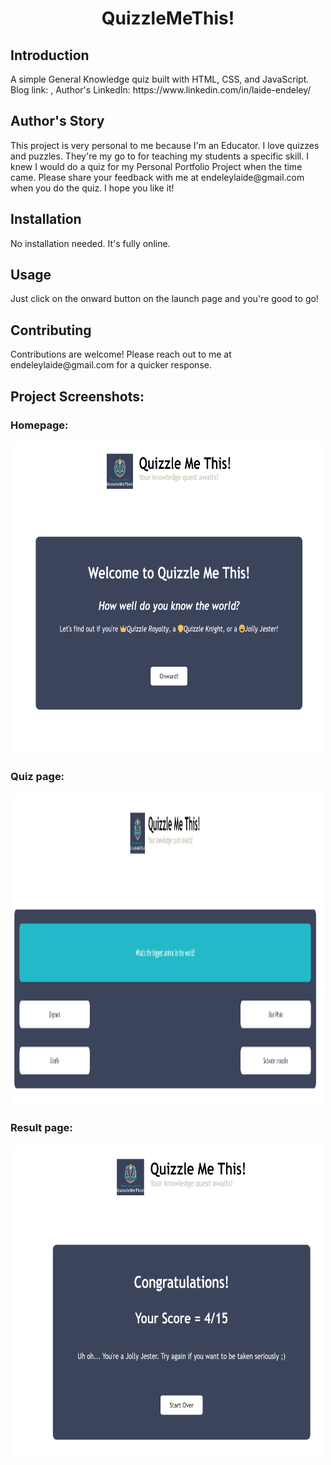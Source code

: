 <h1 align="center" id="title">QuizzleMeThis!</h1>

<h2>Introduction</h2>
<p id="description">A simple General Knowledge quiz built with HTML, CSS, and JavaScript. Blog link: , Author's LinkedIn: https://www.linkedin.com/in/laide-endeley/</p>

<h2>Author's Story</h2>
This project is very personal to me because I'm an Educator. I love quizzes and puzzles. They're my go to for teaching my students a specific skill. I knew I would do a quiz for my Personal Portfolio Project when the time came. Please share your feedback with me at endeleylaide@gmail.com when you do the quiz. I hope you like it! 

<h2>Installation</h2>
No installation needed. It's fully online.

<h2>Usage</h2>
Just click on the onward button on the launch page and you're good to go!

<h2>Contributing</h2>
Contributions are welcome! Please reach out to me at endeleylaide@gmail.com for a quicker response.

<h2>Project Screenshots:</h2>

<h3>Homepage:</h3>
<img src="https://github.com/bondress/QuizzleMeThis/blob/main/images/screenshots/qmt-homepage.png" alt="project-screenshot" width="500px" height="500px/">

<h3>Quiz page:</h3>
<img src="https://github.com/bondress/QuizzleMeThis/blob/main/images/screenshots/qmt-quiz.png" alt="project-screenshot" width="500px" height="500px/">

<h3>Result page:</h3>
<img src="https://github.com/bondress/QuizzleMeThis/blob/main/images/screenshots/qmt-result.png" alt="project-screenshot" width="500px" height="500px/">
